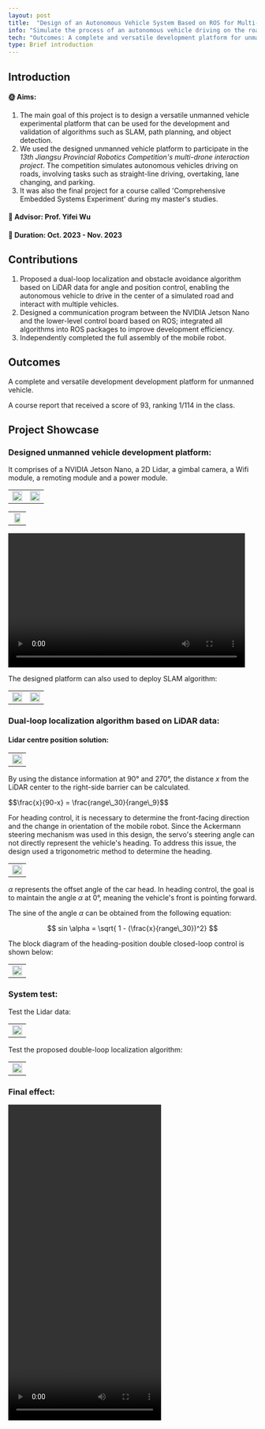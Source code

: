 ```yaml
---
layout: post
title:  "Design of an Autonomous Vehicle System Based on ROS for Multi-Vehicle Interaction Scenarios"
info: "Simulate the process of an autonomous vehicle driving on the road."
tech: "Outcomes: A complete and versatile development platform for unmanned vehicles."
type: Brief introduction
---
```


## Introduction

#### &#127774; Aims: 

1. The main goal of this project is to design a versatile unmanned vehicle experimental platform that can be used for the development and validation of algorithms such as SLAM, path planning, and object detection.
2. We used the designed unmanned vehicle platform to participate in the *13th Jiangsu Provincial Robotics Competition's multi-drone interaction project*. The competition simulates autonomous vehicles driving on roads, involving tasks such as straight-line driving, overtaking, lane changing, and parking.
3. It was also the final project for a course called 'Comprehensive Embedded Systems Experiment' during my master's studies. 
   

#### &#128221; Advisor: Prof. Yifei Wu 

#### &#128197; Duration: Oct. 2023 - Nov. 2023

## Contributions

1. Proposed a dual-loop localization and obstacle avoidance algorithm based on LiDAR data for angle and position control, enabling the autonomous vehicle to drive in the center of a simulated road and interact with multiple vehicles.
2. Designed a communication program between the NVIDIA Jetson Nano and the lower-level control board based on ROS; integrated all algorithms into ROS packages to improve development efficiency.
3. Independently completed the full assembly of the mobile robot.


## Outcomes
 
A complete and versatile development development platform for unmanned vehicle.

A course report that received a score of 93, ranking 1/114 in the class.

## Project Showcase

### Designed unmanned vehicle development platform:

It comprises of a NVIDIA Jetson Nano, a 2D Lidar, a gimbal camera, a Wifi module, a remoting module and a power module.

<table rules="none" align="center">
	<tr>
		<td>
			<center>
				<img src="https://effun.xyz/assets/img/20220928/2.jpg" width="100%" />
				<br/>
				<font color="AAAAAA"></font>
			</center>
		</td>
        		<td>
			<center>
				<img src="https://effun.xyz/assets/img/20220928/1.jpg" width="100%" />
				<br/>
				<font color="AAAAAA"></font>
			</center>
		</td>
        </td>
	</tr>
</table>

<table rules="none" align="center">
	<tr>
		<td>
			<center>
				<img src="https://effun.xyz/assets/img/20220928/微信图片_20240907205620.jpg" width="80%" />
				<br/>
				<font color="AAAAAA"></font>
			</center>
		</td>
	</tr>
</table>
        		
<video width="480" height="272" controls>
    
    <source src="https://effun.xyz/assets/img/20220928/ackerman-2.mp4" type="video/mp4">

</video>

The designed platform can also used to deploy SLAM algorithm:

<table rules="none" align="center">
	<tr>
		<td>
			<center>
				<img src="https://effun.xyz/assets/img/20220928/6.jpg" width="100%" />
				<br/>
				<font color="AAAAAA"></font>
			</center>
		</td>
        		<td>
			<center>
				<img src="https://effun.xyz/assets/img/20220928/5.jpg" width="100%" />
				<br/>
				<font color="AAAAAA"></font>
			</center>
		</td>
	</tr>
</table>

### Dual-loop localization algorithm based on LiDAR data:

####  Lidar centre position solution:

<table rules="none" align="center">
	<tr>
		<td>
			<center>
				<img src="https://effun.xyz/assets/img/20220928/Quicker_20240907_211427.png" width="100%" />
				<br/>
				<font color="AAAAAA"></font>
			</center>
		</td>
	</tr>
</table>

By using the distance information at 90° and 270°, the distance $x$ from the LiDAR center to the right-side barrier can be calculated.


<div>
    $$\frac{x}{90-x} = \frac{range\_30}{range\_9}$$
</div>




For heading control, it is necessary to determine the front-facing direction and the change in orientation of the mobile robot. Since the Ackermann steering mechanism was used in this design, the servo's steering angle can not directly represent the vehicle's heading. To address this issue, the design used a trigonometric method to determine the heading.

<table rules="none" align="center">
	<tr>
		<td>
			<center>
				<img src="https://effun.xyz/assets/img/20220928/Quicker_20240907_211522.png" width="100%" />
				<br/>
				<font color="AAAAAA"></font>
			</center>
		</td>
	</tr>
</table>

$\alpha$ represents the offset angle of the car head. In heading control, the goal is to maintain the angle $\alpha$ at 0°, meaning the vehicle's front is pointing forward.

The sine of the angle $\alpha$ can be obtained from the following equation:

<div>

$$
sin \alpha = \sqrt{ 1 - (\frac{x}{range\_30})^2}
$$

</div>

The block diagram of the heading-position double closed-loop control is shown below:

<table rules="none" align="center">
	<tr>
		<td>
			<center>
				<img src="https://effun.xyz/assets/img/20220928/Quicker_20240907_211552.png" width="100%" />
				<br/>
				<font color="AAAAAA"></font>
			</center>
		</td>
	</tr>
</table>

### System test:

Test the Lidar data:

<table rules="none" align="center">
	<tr>
		<td>
			<center>
				<img src="https://effun.xyz/assets/img/20220928/3.jpg" width="100%" />
				<br/>
				<font color="AAAAAA"></font>
			</center>
		</td>
	</tr>
</table>

Test the proposed double-loop localization algorithm:

<table rules="none" align="center">
	<tr>
		<td>
			<center>
				<img src="https://effun.xyz/assets/img/20220928/4.jpg" width="100%" />
				<br/>
				<font color="AAAAAA"></font>
			</center>
		</td>
	</tr>
</table>

### Final effect:

<video width="310" height="640" controls>
    
    <source src="https://effun.xyz/assets/img/20220928/ackerman-1.mp4" type="video/mp4">

</video>

